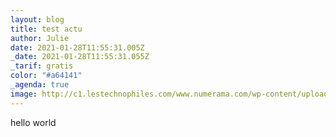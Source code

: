 ```yaml
---
layout: blog
title: test actu
author: Julie
date: 2021-01-28T11:55:31.005Z
_date: 2021-01-28T11:55:31.055Z
_tarif: gratis
color: "#a64141"
_agenda: true
image: http://c1.lestechnophiles.com/www.numerama.com/wp-content/uploads/2017/01/datak.jpg
---
```

hello world